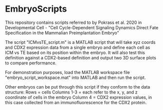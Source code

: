 # EmbryoScripts

This repository contains scripts referred to by Pokrass et al. 2020 in Developmental Cell - "Cell Cycle-Dependent Signaling Dynamics Direct Fate Specification in the Mammalian Preimplantation Embryo"

The script "ICMvsTE_script.m" is a MATLAB script that will take xyz coords and CDX2 expression data from a single embryo and define each cell as ICM vs TE based on its position within the embryo.  It will also test this definition against a CDX2-based definition and output two 3D surface plots to compare performance.

For demonstration purposes, load the MATLAB workspace file "embryo_script_workspace.mat" into MATLAB and then run the script.

Other embryos can be put through this script if they conform to the data structure:
Rows = cells
Columns 1-3 = each refer to the x, y, and z coordinate of cells in the embryo
Column 4 = CDX2 expression values, in this case collected from an immunofluorescence for the CDX2 protein.
